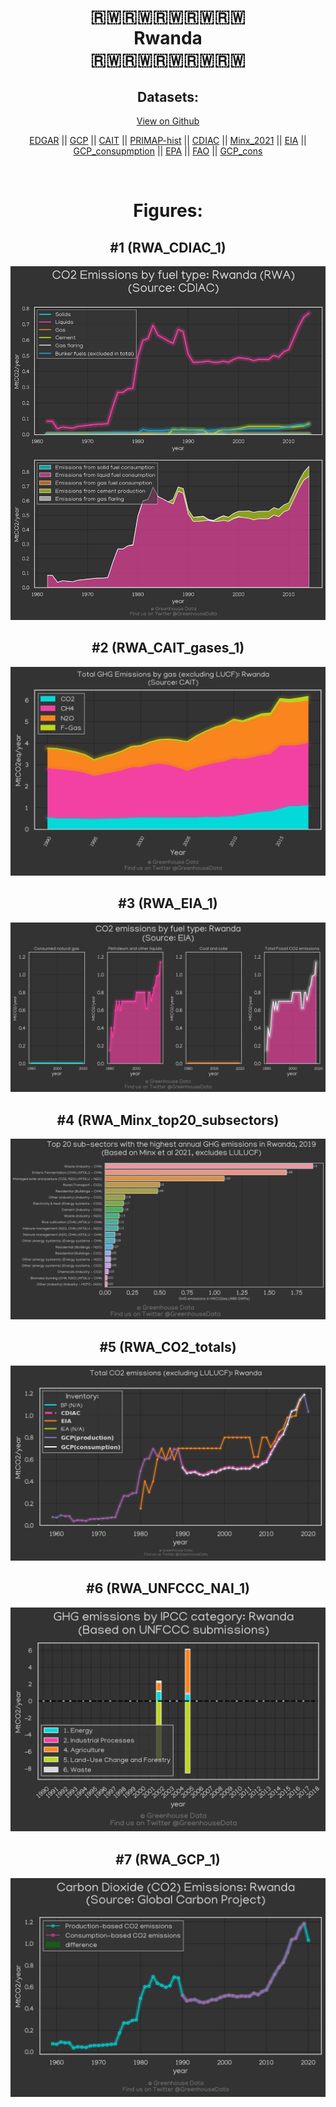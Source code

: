 
<center>
<h1 align="center">
🇷🇼🇷🇼🇷🇼🇷🇼🇷🇼
<br>
Rwanda
<br>
🇷🇼🇷🇼🇷🇼🇷🇼🇷🇼
</h1>
<h2>Datasets:</h2>
<p><a href="https://github.com/dquintani/GreenhouseData/tree/master/country_data/RWA_Rwanda/data">View on Github</a>
<br></p><p><a href="data/RWA_EDGAR.csv">EDGAR</a> || <a href="data/RWA_GCP.csv">GCP</a> || <a href="data/RWA_CAIT.csv">CAIT</a> || <a href="data/RWA_PRIMAP-hist.csv">PRIMAP-hist</a> || <a href="data/RWA_CDIAC.csv">CDIAC</a> || <a href="data/RWA_Minx_2021.csv">Minx_2021</a> || <a href="data/RWA_EIA.csv">EIA</a> || <a href="data/RWA_GCP_consupmption.csv">GCP_consupmption</a> || <a href="data/RWA_EPA.csv">EPA</a> || <a href="data/RWA_FAO.csv">FAO</a> || <a href="data/RWA_GCP_cons.csv">GCP_cons</a></p><p><br></p>
<h1>Figures:</h1><h2>#1 (RWA_CDIAC_1)</h2>
<p><img alt="" src="figures/RWA_CDIAC_1.png" /></p><h2>#2 (RWA_CAIT_gases_1)</h2>
<p><img alt="" src="figures/RWA_CAIT_gases_1.png" /></p><h2>#3 (RWA_EIA_1)</h2>
<p><img alt="" src="figures/RWA_EIA_1.png" /></p><h2>#4 (RWA_Minx_top20_subsectors)</h2>
<p><img alt="" src="figures/RWA_Minx_top20_subsectors.png" /></p><h2>#5 (RWA_CO2_totals)</h2>
<p><img alt="" src="figures/RWA_CO2_totals.png" /></p><h2>#6 (RWA_UNFCCC_NAI_1)</h2>
<p><img alt="" src="figures/RWA_UNFCCC_NAI_1.png" /></p><h2>#7 (RWA_GCP_1)</h2>
<p><img alt="" src="figures/RWA_GCP_1.png" /></p>